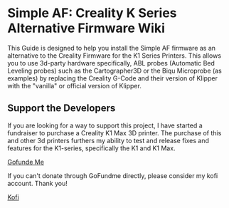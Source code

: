 # Simple AF: Creality K Series Alternative Firmware Wiki

This Guide is designed to help you install the Simple AF firmware as an alternative to the Creality Firmware for the K1 Series Printers.
This allows you to use 3d-party hardware specifically, ABL probes (Automatic Bed Leveling probes) such as the Cartographer3D or the Biqu Microprobe (as examples) by replacing the Creality G-Code and their version of Klipper with the "vanilla" or official version of Klipper.

## Support the Developers

If you are looking for a way to support this project, I have started a fundraiser to purchase a Creality K1 Max 3D printer. The purchase of this and other 3d printers furthers my ability to test and release fixes and features for the K1-series, specifically the K1 and K1 Max.

[Gofunde Me](https://gofund.me/2033eedb)

If you can't donate through GoFundme directly, please consider my kofi account. Thank you!

[Kofi](https://ko-fi.com/pellcorp49698)